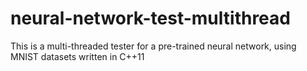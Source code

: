 # neural-network-test-multithread

This is a multi-threaded tester for a pre-trained neural network, using MNIST datasets written in C++11
